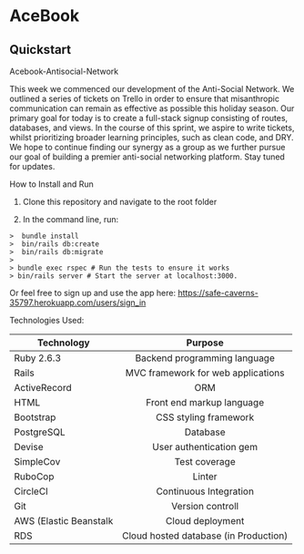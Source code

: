 # AceBook
## Quickstart



Acebook-Antisocial-Network

This week we commenced our development of the Anti-Social Network. We outlined a series of tickets on Trello in order to ensure that misanthropic communication can remain as effective as possible this holiday season. Our primary goal for today is to create a full-stack signup consisting of routes, databases, and views. In the course of this sprint, we aspire to write tickets, whilst prioritizing broader learning principles, such as clean code, and DRY. We hope to continue finding our synergy as a group as we further pursue our goal of building a premier anti-social networking platform. Stay tuned for updates.

How to Install and Run

1) Clone this repository and navigate to the root folder

2) In the command line, run:

```
>  bundle install
>  bin/rails db:create
>  bin/rails db:migrate
>
> bundle exec rspec # Run the tests to ensure it works
> bin/rails server # Start the server at localhost:3000.
```

Or feel free to sign up and use the app here:
  https://safe-caverns-35797.herokuapp.com/users/sign_in

Technologies Used:

| Technology    | Purpose       |
| ------------- |:-------------:|
| Ruby 2.6.3    | Backend programming language |
| Rails    | MVC framework for web applications |
| ActiveRecord | ORM  |
| HTML | Front end markup language |
| Bootstrap | CSS styling framework |
| PostgreSQL | Database |
| Devise | User authentication gem |
| SimpleCov | Test coverage |
| RuboCop | Linter |
| CircleCI | Continuous Integration |
| Git | Version controll |
| AWS (Elastic Beanstalk | Cloud deployment |
| RDS | Cloud hosted database (in Production) |
